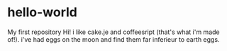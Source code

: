 # hello-world
My first repository
Hi!
i like cake.je and coffeesript (that's what i'm made of!).
i've had eggs on the moon and find them far inferieur to earth eggs.
